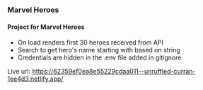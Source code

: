 ### Marvel Heroes

#### Project for Marvel Heroes

- On load renders first 30 heroes received from API
- Search to get hero's name starting with based on string
- Credentials are hidden in the .env file added in gitignore

Live url: https://62359ef0ea8e55229cdaa011--unruffled-curran-1ee4d3.netlify.app/
